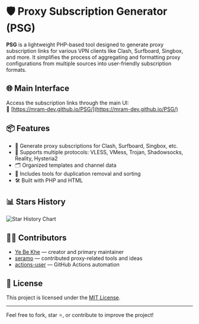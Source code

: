 # 🛡️ Proxy Subscription Generator (PSG)

**PSG** is a lightweight PHP-based tool designed to generate proxy subscription links for various VPN clients like Clash, Surfboard, Singbox, and more. It simplifies the process of aggregating and formatting proxy configurations from multiple sources into user-friendly subscription formats.

## 🌐 Main Interface

Access the subscription links through the main UI:  
🔗 [https://mram-dev.github.io/PSG/](https://mram-dev.github.io/PSG/)

## 📦 Features

- 🔗 Generate proxy subscriptions for Clash, Surfboard, Singbox, etc.
- 🧩 Supports multiple protocols: VLESS, VMess, Trojan, Shadowsocks, Reality, Hysteria2
- 🗂️ Organized templates and channel data
- 🧪 Includes tools for duplication removal and sorting
- 🛠️ Built with PHP and HTML

## 📊 Stars History

![Star History Chart](https://api.star-history.com/svg?repos=itsyebekhe/PSG&type=Date)

## 🧑‍💻 Contributors

- [Ye Be Khe](https://github.com/itsyebekhe) — creator and primary maintainer  
- [seramo](https://github.com/seramo) — contributed proxy-related tools and ideas  
- [actions-user](https://github.com/actions-user) — GitHub Actions automation

## 📄 License

This project is licensed under the [MIT License](LICENSE).

---

Feel free to fork, star ⭐, or contribute to improve the project!
